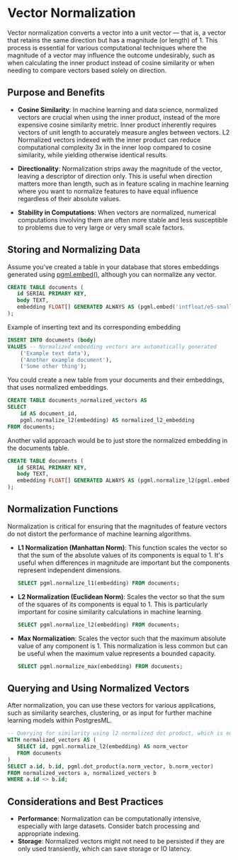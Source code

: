 # Vector Normalization

Vector normalization converts a vector into a unit vector — that is, a vector that retains the same direction but has a magnitude (or length) of 1. This process is essential for various computational techniques where the magnitude of a vector may influence the outcome undesirably, such as when calculating the inner product instead of cosine similarity or when needing to compare vectors based solely on direction.

## Purpose and Benefits

- **Cosine Similarity**: In machine learning and data science, normalized vectors are crucial when using the inner product, instead of the more expensive cosine similarity metric. Inner product inherently requires vectors of unit length to accurately measure angles between vectors. L2 Normalized vectors indexed with the inner product can reduce computational complexity 3x in the inner loop compared to cosine similarity, while yielding otherwise identical results. 

- **Directionality**: Normalization strips away the magnitude of the vector, leaving a descriptor of direction only. This is useful when direction matters more than length, such as in feature scaling in machine learning where you want to normalize features to have equal influence regardless of their absolute values.

- **Stability in Computations**: When vectors are normalized, numerical computations involving them are often more stable and less susceptible to problems due to very large or very small scale factors.

## Storing and Normalizing Data

Assume you've created a table in your database that stores embeddings generated using [pgml.embed()](../../api/sql-extension/pgml.embed.md), although you can normalize any vector.

```sql
CREATE TABLE documents (
   id SERIAL PRIMARY KEY,
   body TEXT,
   embedding FLOAT[] GENERATED ALWAYS AS (pgml.embed('intfloat/e5-small-v2', body)) STORED
);
```

Example of inserting text and its corresponding embedding

```sql
INSERT INTO documents (body)
VALUES -- Normalized embedding vectors are automatically generated
    ('Example text data'),
    ('Another example document'),
    ('Some other thing');
```

You could create a new table from your documents and their embeddings, that uses normalized embeddings.  

```sql
CREATE TABLE documents_normalized_vectors AS 
SELECT 
    id AS document_id, 
    pgml.normalize_l2(embedding) AS normalized_l2_embedding
FROM documents;
```

Another valid approach would be to just store the normalized embedding in the documents table.

```sql
CREATE TABLE documents (
   id SERIAL PRIMARY KEY,
   body TEXT,
   embedding FLOAT[] GENERATED ALWAYS AS (pgml.normalize_l2(pgml.embed('intfloat/e5-small-v2', body))) STORED
);
```

## Normalization Functions
   Normalization is critical for ensuring that the magnitudes of feature vectors do not distort the performance of machine learning algorithms.

- **L1 Normalization (Manhattan Norm)**: This function scales the vector so that the sum of the absolute values of its components is equal to 1. It's useful when differences in magnitude are important but the components represent independent dimensions.
    ```sql
    SELECT pgml.normalize_l1(embedding) FROM documents;
    ```
- **L2 Normalization (Euclidean Norm)**: Scales the vector so that the sum of the squares of its components is equal to 1. This is particularly important for cosine similarity calculations in machine learning.
    ```sql
    SELECT pgml.normalize_l2(embedding) FROM documents;
    ```
- **Max Normalization**: Scales the vector such that the maximum absolute value of any component is 1. This normalization is less common but can be useful when the maximum value represents a bounded capacity.
    ```sql
    SELECT pgml.normalize_max(embedding) FROM documents;
    ```

## Querying and Using Normalized Vectors
   After normalization, you can use these vectors for various applications, such as similarity searches, clustering, or as input for further machine learning models within PostgresML.

```sql
-- Querying for similarity using l2 normalized dot product, which is equivalent to cosine similarity
WITH normalized_vectors AS (
   SELECT id, pgml.normalize_l2(embedding) AS norm_vector
   FROM documents
)
SELECT a.id, b.id, pgml.dot_product(a.norm_vector, b.norm_vector)
FROM normalized_vectors a, normalized_vectors b
WHERE a.id <> b.id;
```

## Considerations and Best Practices
   
- **Performance**: Normalization can be computationally intensive, especially with large datasets. Consider batch processing and appropriate indexing.
- **Storage**: Normalized vectors might not need to be persisted if they are only used transiently, which can save storage or IO latency.
